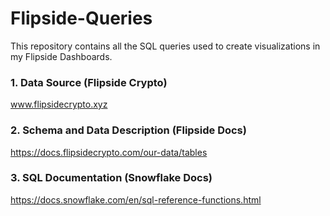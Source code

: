 # Flipside-Queries
This repository contains all the SQL queries used to create visualizations in my Flipside Dashboards.

### 1. Data Source (Flipside Crypto)
www.flipsidecrypto.xyz
### 2. Schema and Data Description (Flipside Docs)
https://docs.flipsidecrypto.com/our-data/tables
### 3. SQL Documentation (Snowflake Docs)
https://docs.snowflake.com/en/sql-reference-functions.html
